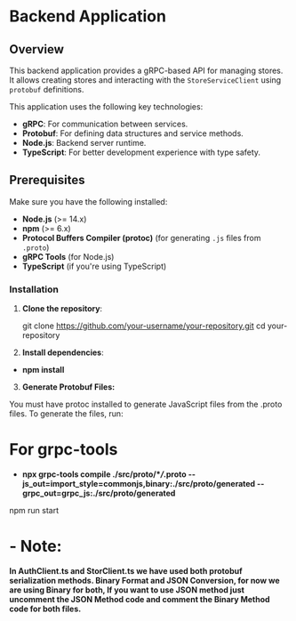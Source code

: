# Backend Application

## Overview

This backend application provides a gRPC-based API for managing stores. It allows creating stores and interacting with the `StoreServiceClient` using `protobuf` definitions.

This application uses the following key technologies:

- **gRPC**: For communication between services.
- **Protobuf**: For defining data structures and service methods.
- **Node.js**: Backend server runtime.
- **TypeScript**: For better development experience with type safety.

## Prerequisites

Make sure you have the following installed:

- **Node.js** (>= 14.x)
- **npm** (>= 6.x)
- **Protocol Buffers Compiler (protoc)** (for generating `.js` files from `.proto`)
- **gRPC Tools** (for Node.js)
- **TypeScript** (if you're using TypeScript)

### Installation

1. **Clone the repository**:

   git clone https://github.com/your-username/your-repository.git
   cd your-repository

2. **Install dependencies**:

- **npm install**

3. **Generate Protobuf Files:**

You must have protoc installed to generate JavaScript files from the .proto files. To generate the files, run:

# For grpc-tools

- **npx grpc-tools compile ./src/proto/\*_/_.proto --js_out=import_style=commonjs,binary:./src/proto/generated --grpc_out=grpc_js:./src/proto/generated**

npm run start

# - Note: 

**In AuthClient.ts and StorClient.ts we have used both protobuf serialization methods. Binary Format and JSON Conversion, for now we are using Binary for both, If you want to use JSON method just uncomment the JSON Method code and comment the Binary Method code for both files.**